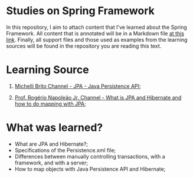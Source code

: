 # Studies on Spring Framework
In this repository, I aim to attach content that I've learned about the Spring Framework.
All content that is annotated will be in a Markdown file [at this link](https://github.com/LuanTMoura/Java-Development-Content/blob/main/Content/Courses/Study-JPA-Hibernate/Study%20Java%20JPA%20and%20Hibernate.md). Finally, all support files and those used as examples from the learning sources will be found in the repository you are reading this text.

# Learning Source

01. [Michelli Brito Channel - JPA - Java Persistence API](https://www.youtube.com/watch?v=yvXCxWkLpfA);

02. [Prof. Rogério Napoleão Jr. Channel - What is JPA and Hibernate and how to do mapping with JPA](https://www.youtube.com/watch?v=8qP06yVj5JU);

# What was learned?
- What are JPA and Hibernate?;
- Specifications of the Persistence.xml file;
- Differences between manually controlling transactions, with a framework, and with a server;
- How to map objects with Java Persistence API and Hibernate;
